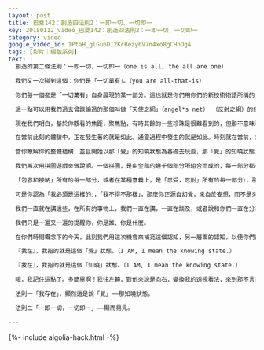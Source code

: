 ```yaml
---
layout: post
title: 巴夏142：創造四法則2：一即一切，一切即一
key: 20180112_video_巴夏142：創造四法則2：一即一切，一切即一
category: video
google_video_id: 1PtaH_glGu6DI2KcBezy6V7n4xo8gCHnOgA
tags: [影片｜編號系列]
text: |
  創造的第二條法則：一即一切，一切即一（one is all, the all are one）

  我們又一次碰到這個：你們是「一切萬有」。（you are all-that-is）

  你們每一個都是「一切萬有」自身展現的某一部分。這也就是你們用你們的新技術術語所稱的「全息理論」（the holographic principle）。每一個部分都包含著全部。每個部分都包含著整體。整體能夠把它自身封裝創建成對各個局部的體驗。但是每個部分都內涵牽扯著整體。

  這一點可以用我們過去曾談論過的那個叫做「天使之網」（angel*s net） （反射之網）的象徵符號來做圖形比喻上的說明。那就好像看到向周圍完美地全反射的珍珠之網。在這個網絡整體內的每一個珍珠都映射著其餘每一個珍珠。那麼，為了有效的訪問和獲取這整體網絡的所有信息，實際上你只須去審視查看任何一個珍珠。你可以在任何一個珍珠上看到這整體珍珠之網內的所有其餘珍珠。你們之中任何一個珍珠都映射著所有其餘珍珠，映射著全部，每一個珍珠都如此。

  現在我們明白，基於你觀看的焦距，聚焦點，有時其餘的一些珍珠是很難看到的，但那不意味著它們不存在。你們的本質就是全息一體的。它們都在。當你用你的意識觀念去調諧你的振動，就會感受到那顯而易見的事實，你會明白那[實體存在]的本質架構就是如此。隨之你會確知，一切都在那兒。無論你需要什麼，何時需要它，何處需要它，無論你需要怎樣的方式，你都能完美精確的按照你需要的那樣去訪問和接入信息。當你需要時，它不會早一秒也不會晚一秒。

  在當前此刻的體驗中，正在發生著的就是如此。通靈過程中發生的就是如此。時刻就在當前，當你需要時，你只不過是在「當前」，接入你所需要的信息，同時容許它們按照你所需要的格式傳送過來，無論你所需要的是怎樣的格式。這就是之所以，我們永遠不去事先構思設計如何與你們交流，我們永遠不知道我們會說什麼。我們只是說，來，讓我們聊聊吧。有時候你們也許會拋出某個提議，但直到我們講述它之前，我們都不知道我們會說什麼。但是我們確定的知道，我們必須說的，它自然自發的就會說，它就在那兒顯現，不得不說。並且，在那一時刻，它恰是不得不說，在那一時刻精確的，不可避免地被講出來，這就是全部事實。

  當你瞭解你的整體結構，並且開始以那「覺」的知曉狀態為基礎去玩耍，那「覺」的知曉狀態，那樣的存在狀態會展現出它的那種表現形式。那樣的存在狀態，不允許任何其它類型的表達形式，而只允許一種，就是必定是在「當前」，時刻在「當前」，最恰當的服務於一切有關方面。因為這就是我們的目的，我們的意義，它就在我們的本性內，因為我們是「一切萬有」——那[存在]的某一表達式，那一切萬有，那[存在]支持著它所有的每一部分，與之相應的，我們也服務於這全部整體，這是同一件事。

  我們再次用拼圖遊戲來做說明。一個拼圖，是由全部的幾千個部分所組合而成的，每一部分都有它自己獨特的「外形」。假如你試圖去改變任何一個部分的「外形」，那麼當你把它們拼到一起時，被你扭曲的那個部分，就再也放不進去了，它不支持這整體畫面，而這整體畫面也容不下它，怎麼都不合適，你再也完不成這「整體拼圖」。但是如果你容許你自己去保持：你已被封裝成的，那個本來的「外形」，那麼你就會完美的契合，和所有其他的部分的「外形」完美的匹配。並且正是這種完美精確的協調一致，你就會拼出一個巨大的整體畫面。

  「包容和接納」所有的每一部分，或者在某種意義上，是「忍受，忍耐」所有的每一部分），那麼你就會擁有一個「和諧優美」的體驗。

  可是你認為「我必須是這樣的」，「我不得不那樣」，那麼你正源自幻覺，來自於妄想，而不是來自一個真正的「覺照」——那知曉狀態，你就偏斜而不匹配，你沒和諧一致，你和你自己就矛盾衝突，首先和你自己傾軋起來了。因為你正拚命地試圖去成為「非你」，你所努力保持的，那「根本不是你」，你並沒在你的「自然本分」上。顯然你並沒在你真正的自我核心上。

  我們一直就在講這些，在所有的事物上，我們一直在講，一直在談及，或者說和你們一直在分享的：這所有一切事物什麼也不是，不過就是你那不言自明的本能自性所彰顯的種種變化。

  我們只是一遍又一遍的提醒你，你是誰、你是什麼。

  在你們時間概念下的今天，此刻我們用這次機會來補充這個認知，另一層面的認知，以便你們能夠借助於你們所瞭解的事物，借助於你們瞭解的事物本質結構，來理解你們自己的本質，你們自己的本性。這是多麼明顯，你們的本質天性就是那「知曉」狀態，那「覺」（the knowing state）。

  『我在』，我指的就是這個「覺」狀態。（I AM, I mean the knowing state.）

  『我在』，我指的就是這個「知曉」狀態。（I AM, I mean the knowing state.）

  哦，我記住這點了。多簡單啊！我往左轉，對他來說是向右，變換我的透視看法，來到那不言自明的「知曉」狀態。

  法則一「我存在」，顯然這是說「覺」——那知曉狀態。

  法則二「一即一切，一切即一」——顯而易見。

---
```


{%- include algolia-hack.html -%}
